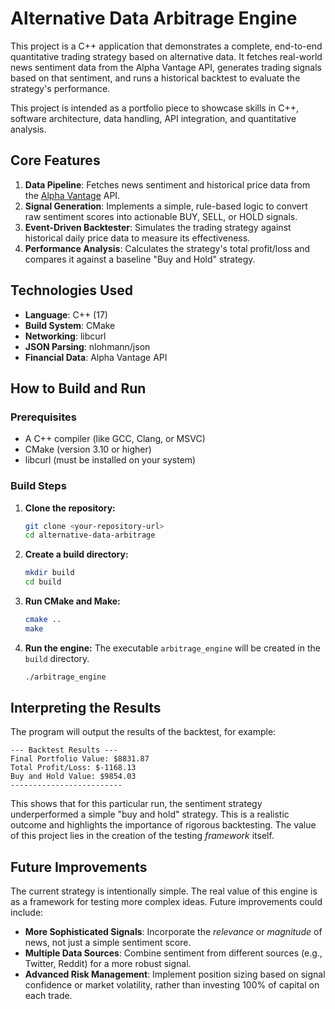 # Alternative Data Arbitrage Engine

This project is a C++ application that demonstrates a complete, end-to-end quantitative trading strategy based on alternative data. It fetches real-world news sentiment data from the Alpha Vantage API, generates trading signals based on that sentiment, and runs a historical backtest to evaluate the strategy's performance.

This project is intended as a portfolio piece to showcase skills in C++, software architecture, data handling, API integration, and quantitative analysis.

## Core Features

1.  **Data Pipeline**: Fetches news sentiment and historical price data from the [Alpha Vantage](https://www.alphavantage.co/) API.
2.  **Signal Generation**: Implements a simple, rule-based logic to convert raw sentiment scores into actionable BUY, SELL, or HOLD signals.
3.  **Event-Driven Backtester**: Simulates the trading strategy against historical daily price data to measure its effectiveness.
4.  **Performance Analysis**: Calculates the strategy's total profit/loss and compares it against a baseline "Buy and Hold" strategy.

## Technologies Used

*   **Language**: C++ (17)
*   **Build System**: CMake
*   **Networking**: libcurl
*   **JSON Parsing**: nlohmann/json
*   **Financial Data**: Alpha Vantage API

## How to Build and Run

### Prerequisites

*   A C++ compiler (like GCC, Clang, or MSVC)
*   CMake (version 3.10 or higher)
*   libcurl (must be installed on your system)

### Build Steps

1.  **Clone the repository:**
    ```bash
    git clone <your-repository-url>
    cd alternative-data-arbitrage
    ```

2.  **Create a build directory:**
    ```bash
    mkdir build
    cd build
    ```

3.  **Run CMake and Make:**
    ```bash
    cmake ..
    make
    ```

4.  **Run the engine:**
    The executable `arbitrage_engine` will be created in the `build` directory.
    ```bash
    ./arbitrage_engine
    ```

## Interpreting the Results

The program will output the results of the backtest, for example:

```
--- Backtest Results ---
Final Portfolio Value: $8831.87
Total Profit/Loss: $-1168.13
Buy and Hold Value: $9854.03
-------------------------
```

This shows that for this particular run, the sentiment strategy underperformed a simple "buy and hold" strategy. This is a realistic outcome and highlights the importance of rigorous backtesting. The value of this project lies in the creation of the testing *framework* itself.

## Future Improvements

The current strategy is intentionally simple. The real value of this engine is as a framework for testing more complex ideas. Future improvements could include:

*   **More Sophisticated Signals**: Incorporate the *relevance* or *magnitude* of news, not just a simple sentiment score.
*   **Multiple Data Sources**: Combine sentiment from different sources (e.g., Twitter, Reddit) for a more robust signal.
*   **Advanced Risk Management**: Implement position sizing based on signal confidence or market volatility, rather than investing 100% of capital on each trade.
